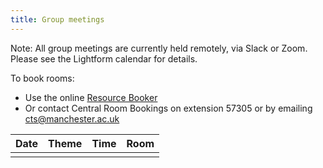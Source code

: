 ```yaml
---
title: Group meetings
---
```


Note: All group meetings are currently held remotely, via Slack or Zoom. Please see the Lightform calendar for details.

To book rooms:
 - Use the online [Resource Booker](https://resourcebooker.manchester.ac.uk/)
 - Or contact Central Room Bookings on extension 57305 or by emailing [cts@manchester.ac.uk](mailto:cts@manchester.ac.uk)

|    Date    |       Theme        |   Time    |   Room   |
| ---------- | ------------------ | --------- | -------- |
|  |  |  |  |

